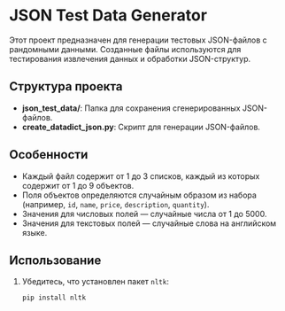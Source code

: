 # JSON Test Data Generator

Этот проект предназначен для генерации тестовых JSON-файлов с рандомными данными. Созданные файлы используются для тестирования извлечения данных и обработки JSON-структур.

## Структура проекта
- **json_test_data/**: Папка для сохранения сгенерированных JSON-файлов.
- **create_datadict_json.py**: Скрипт для генерации JSON-файлов.

## Особенности
- Каждый файл содержит от 1 до 3 списков, каждый из которых содержит от 1 до 9 объектов.
- Поля объектов определяются случайным образом из набора (например, `id`, `name`, `price`, `description`, `quantity`).
- Значения для числовых полей — случайные числа от 1 до 5000.
- Значения для текстовых полей — случайные слова на английском языке.

## Использование
1. Убедитесь, что установлен пакет `nltk`:
   ```bash
   pip install nltk
